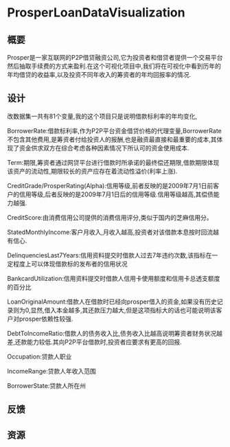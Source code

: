 # ProsperLoanDataVisualization

## 概要
Prosper是一家互联网的P2P借贷融资公司,它为投资者和借贷者提供一个交易平台然后抽取手续费的方式来盈利.在这个可视化项目中,我们将在可视化中看到历年的年均借贷的收益率,以及投资不同年收入的筹资者的年均回报率的情况.


## 设计

改数据集一共有81个变量,我的这个项目只是说明借款标利率的年均变化,

BorrowerRate:借款标利率,作为P2P平台资金借贷价格的代理变量,BorrowerRate不包含其他费用,是筹资者付给投资人的报酬,也是融资最直接和最重要的成本,其体现了资金供求双方在综合考虑各种因素情况下所认可的资金使用成本.

Term:期限,筹资者通过网贷平台进行借款时所承诺的最终偿还期限,借款期限体现该资产的流动性,期限较长的资产应存在着流动性溢价(利率上涨).

CreditGrade/ProsperRating(Alpha):信用等级,前者反映的是2009年7月1日前客户的信用等级,后者反映的是2009年7月1日后的信用等级.信用等级越高,其偿债能力越强.

CreditScore:由消费信用公司提供的消费信用评分,类似于国内的芝麻信用分。

StatedMonthlyIncome:客户月收入,月收入越高,投资者对该借款本息按时回流越有信心.

DelinquenciesLast7Years:信用资料提交时借款人过去7年违约次数,该指标在一定程度上可以体现借款标的发布者的信用状况

BankcardUtilization:信用资料提交时借款人信用卡使用额度和信用卡总透支额度的百分比

LoanOriginalAmount:借款人在借款时已经向prosper借入的资金,如果没有历史记录则为0,显然,借入本金越多,其还款压力越大,但是这项指标大的话也可能说明该客户对prosper依赖性较强.

DebtToIncomeRatio:借款人的债务收入比,债务收入比越高说明筹资者财务状况越差,还款能力较低.其向P2P平台借款时,投资者应要求有更高的回报.

Occupation:贷款人职业

IncomeRange:贷款人年收入范围

BorrowerState:贷款人所在州

## 反馈

## 资源